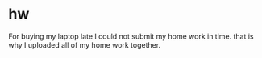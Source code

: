 # hw
For  buying my laptop late I could not submit my home work in time. that is why I uploaded all of my home work together.
